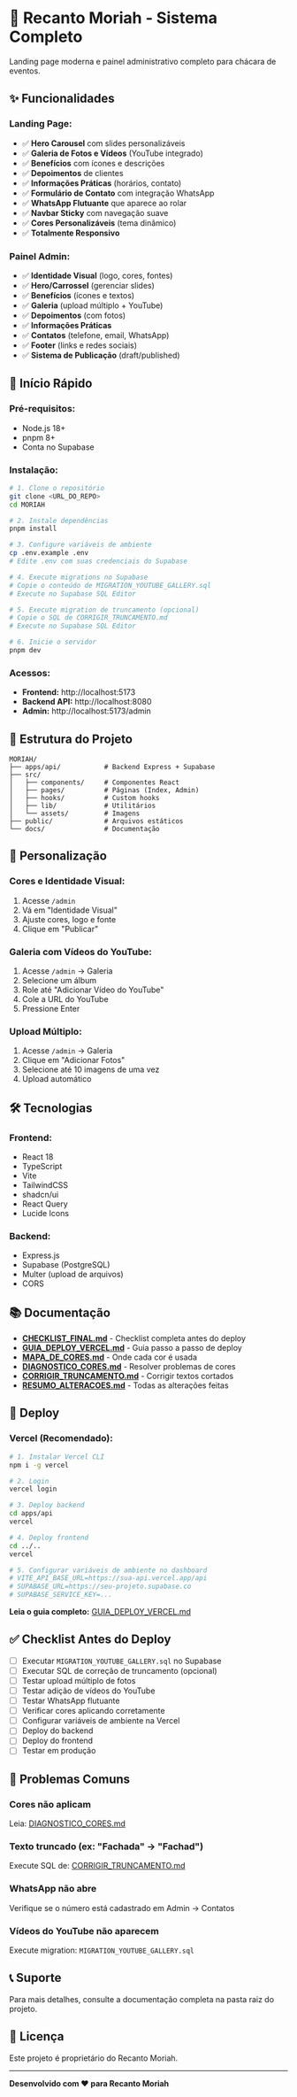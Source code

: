 # 🌳 Recanto Moriah - Sistema Completo

Landing page moderna e painel administrativo completo para chácara de eventos.

## ✨ Funcionalidades

### Landing Page:
- ✅ **Hero Carousel** com slides personalizáveis
- ✅ **Galeria de Fotos e Vídeos** (YouTube integrado)
- ✅ **Benefícios** com ícones e descrições
- ✅ **Depoimentos** de clientes
- ✅ **Informações Práticas** (horários, contato)
- ✅ **Formulário de Contato** com integração WhatsApp
- ✅ **WhatsApp Flutuante** que aparece ao rolar
- ✅ **Navbar Sticky** com navegação suave
- ✅ **Cores Personalizáveis** (tema dinâmico)
- ✅ **Totalmente Responsivo**

### Painel Admin:
- ✅ **Identidade Visual** (logo, cores, fontes)
- ✅ **Hero/Carrossel** (gerenciar slides)
- ✅ **Benefícios** (ícones e textos)
- ✅ **Galeria** (upload múltiplo + YouTube)
- ✅ **Depoimentos** (com fotos)
- ✅ **Informações Práticas**
- ✅ **Contatos** (telefone, email, WhatsApp)
- ✅ **Footer** (links e redes sociais)
- ✅ **Sistema de Publicação** (draft/published)

## 🚀 Início Rápido

### Pré-requisitos:
- Node.js 18+
- pnpm 8+
- Conta no Supabase

### Instalação:

```bash
# 1. Clone o repositório
git clone <URL_DO_REPO>
cd MORIAH

# 2. Instale dependências
pnpm install

# 3. Configure variáveis de ambiente
cp .env.example .env
# Edite .env com suas credenciais do Supabase

# 4. Execute migrations no Supabase
# Copie o conteúdo de MIGRATION_YOUTUBE_GALLERY.sql
# Execute no Supabase SQL Editor

# 5. Execute migration de truncamento (opcional)
# Copie o SQL de CORRIGIR_TRUNCAMENTO.md
# Execute no Supabase SQL Editor

# 6. Inicie o servidor
pnpm dev
```

### Acessos:

- **Frontend:** http://localhost:5173
- **Backend API:** http://localhost:8080
- **Admin:** http://localhost:5173/admin

## 📁 Estrutura do Projeto

```
MORIAH/
├── apps/api/           # Backend Express + Supabase
├── src/
│   ├── components/     # Componentes React
│   ├── pages/          # Páginas (Index, Admin)
│   ├── hooks/          # Custom hooks
│   ├── lib/            # Utilitários
│   └── assets/         # Imagens
├── public/             # Arquivos estáticos
└── docs/               # Documentação
```

## 🎨 Personalização

### Cores e Identidade Visual:

1. Acesse `/admin`
2. Vá em "Identidade Visual"
3. Ajuste cores, logo e fonte
4. Clique em "Publicar"

### Galeria com Vídeos do YouTube:

1. Acesse `/admin` → Galeria
2. Selecione um álbum
3. Role até "Adicionar Vídeo do YouTube"
4. Cole a URL do YouTube
5. Pressione Enter

### Upload Múltiplo:

1. Acesse `/admin` → Galeria
2. Clique em "Adicionar Fotos"
3. Selecione até 10 imagens de uma vez
4. Upload automático

## 🛠️ Tecnologias

### Frontend:
- React 18
- TypeScript
- Vite
- TailwindCSS
- shadcn/ui
- React Query
- Lucide Icons

### Backend:
- Express.js
- Supabase (PostgreSQL)
- Multer (upload de arquivos)
- CORS

## 📚 Documentação

- **[CHECKLIST_FINAL.md](CHECKLIST_FINAL.md)** - Checklist completa antes do deploy
- **[GUIA_DEPLOY_VERCEL.md](GUIA_DEPLOY_VERCEL.md)** - Guia passo a passo de deploy
- **[MAPA_DE_CORES.md](MAPA_DE_CORES.md)** - Onde cada cor é usada
- **[DIAGNOSTICO_CORES.md](DIAGNOSTICO_CORES.md)** - Resolver problemas de cores
- **[CORRIGIR_TRUNCAMENTO.md](CORRIGIR_TRUNCAMENTO.md)** - Corrigir textos cortados
- **[RESUMO_ALTERACOES.md](RESUMO_ALTERACOES.md)** - Todas as alterações feitas

## 🚀 Deploy

### Vercel (Recomendado):

```bash
# 1. Instalar Vercel CLI
npm i -g vercel

# 2. Login
vercel login

# 3. Deploy backend
cd apps/api
vercel

# 4. Deploy frontend
cd ../..
vercel

# 5. Configurar variáveis de ambiente no dashboard
# VITE_API_BASE_URL=https://sua-api.vercel.app/api
# SUPABASE_URL=https://seu-projeto.supabase.co
# SUPABASE_SERVICE_KEY=...
```

**Leia o guia completo:** [GUIA_DEPLOY_VERCEL.md](GUIA_DEPLOY_VERCEL.md)

## ✅ Checklist Antes do Deploy

- [ ] Executar `MIGRATION_YOUTUBE_GALLERY.sql` no Supabase
- [ ] Executar SQL de correção de truncamento (opcional)
- [ ] Testar upload múltiplo de fotos
- [ ] Testar adição de vídeos do YouTube
- [ ] Testar WhatsApp flutuante
- [ ] Verificar cores aplicando corretamente
- [ ] Configurar variáveis de ambiente na Vercel
- [ ] Deploy do backend
- [ ] Deploy do frontend
- [ ] Testar em produção

## 🐛 Problemas Comuns

### Cores não aplicam
Leia: [DIAGNOSTICO_CORES.md](DIAGNOSTICO_CORES.md)

### Texto truncado (ex: "Fachada" → "Fachad")
Execute SQL de: [CORRIGIR_TRUNCAMENTO.md](CORRIGIR_TRUNCAMENTO.md)

### WhatsApp não abre
Verifique se o número está cadastrado em Admin → Contatos

### Vídeos do YouTube não aparecem
Execute migration: `MIGRATION_YOUTUBE_GALLERY.sql`

## 📞 Suporte

Para mais detalhes, consulte a documentação completa na pasta raiz do projeto.

## 📝 Licença

Este projeto é proprietário do Recanto Moriah.

---

**Desenvolvido com ❤️ para Recanto Moriah**
